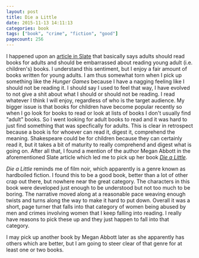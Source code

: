```yaml
---
layout: post
title: Die a Little
date: 2015-11-13 14:11:13
categories: book
tags: ["book", "crime", "fiction", "good"]
pagecount: 256
---
```


I happened upon an [article in Slate][slate] that basically says
adults should read books for adults and should be embarrassed about
reading young adult (i.e. children's) books. I understand this sentiment,
but I enjoy a fair amount of books written for young adults. I am thus
somewhat torn when I pick up something like the *Hunger Games* because
I have a nagging feeling like I should not be reading it. I should say I
used to feel that way, I have evolved to not give a shit about what I
should or should not be reading. I read whatever I think I will enjoy,
regardless of who is the target audience. My bigger issue is that books
for children have become popular recently so when I go look for books to
read or look at lists of books I don't usually find "adult" books. So I
went looking for adult books to read and it was hard to just find something
that was specfically for adults. This is clear in retrospect because a book
is for whoever can read it, digest it, comprehend the meaning. Shakespeare
could be for children because they can certainly read it, but it takes a bit
of maturity to really comprehend and digest what is going on. After all that,
I found a mention of the author Megan Abbott in the aforementioned Slate article
which led me to pick up her book [*Die a Little*][die-amazon].

*Die a Little* reminds me of film noir, which apparently is a genre
known as hardboiled fiction. I found this to be a good book, better than
a lot of other crap out there, but nowhere near the great category. The characters
in this book were developed just enough to be understood but not too much
to be boring. The narrative moved along at a reasonable pace weaving enough
twists and turns along the way to make it hard to put down. Overall it was
a short, page turner that falls into that category of women being abused by
men and crimes involving women that I keep falling into reading. I really
have reasons to pick these up and they just happen to fall into that category.

I may pick up another book by Megan Abbott later as she apparently has others
which are better, but I am going to steer clear of that genre for at least
one or two books.

[slate]:            http://www.slate.com/articles/arts/books/2014/06/against_ya_adults_should_be_embarrassed_to_read_children_s_books.html
[die-amazon]:       http://amzn.com/B000FCJZPE


